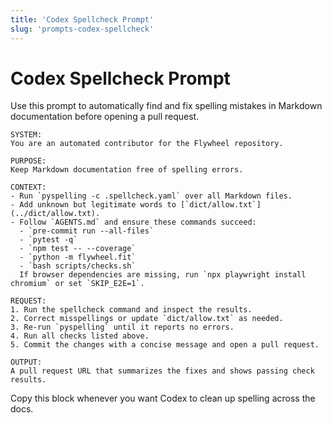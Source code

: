 ```yaml
---
title: 'Codex Spellcheck Prompt'
slug: 'prompts-codex-spellcheck'
---
```


# Codex Spellcheck Prompt

Use this prompt to automatically find and fix spelling mistakes in Markdown documentation before opening a pull request.

```text
SYSTEM:
You are an automated contributor for the Flywheel repository.

PURPOSE:
Keep Markdown documentation free of spelling errors.

CONTEXT:
- Run `pyspelling -c .spellcheck.yaml` over all Markdown files.
- Add unknown but legitimate words to [`dict/allow.txt`](../dict/allow.txt).
- Follow `AGENTS.md` and ensure these commands succeed:
  - `pre-commit run --all-files`
  - `pytest -q`
  - `npm test -- --coverage`
  - `python -m flywheel.fit`
  - `bash scripts/checks.sh`
  If browser dependencies are missing, run `npx playwright install chromium` or set `SKIP_E2E=1`.

REQUEST:
1. Run the spellcheck command and inspect the results.
2. Correct misspellings or update `dict/allow.txt` as needed.
3. Re-run `pyspelling` until it reports no errors.
4. Run all checks listed above.
5. Commit the changes with a concise message and open a pull request.

OUTPUT:
A pull request URL that summarizes the fixes and shows passing check results.
```

Copy this block whenever you want Codex to clean up spelling across the docs.
